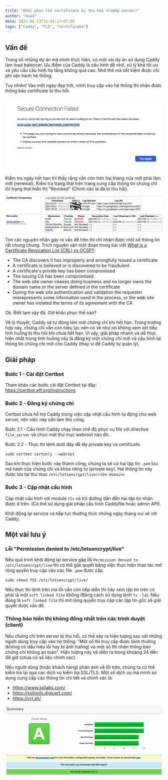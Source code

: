 ```yaml
---
title: "Khắc phục lỗi certificate bị thu hồi (Caddy server)"
author: "hoad"
date: 2021-06-13T15:44:17+07:00
tags: ["Caddy", "TLS", "Certificate"]
---
```


## Vấn đề

Trong số những dự án mà mình thực hiện, có một vài dự án sử dụng Caddy làm load balencer. Ưu điểm của Caddy là cấu hình dễ nhớ, xử lý khá tối ưu và yêu cầu cấu hình hạ tầng không quá cao. Nhờ thế mà tiết kiệm được chi phí vận hành hệ thống.

Tuy nhiên! Vào một ngày đẹp trời, mình truy cập vào hệ thống thì nhận được thông báo certificate bị thu hồi.

![image-20210613093327282](/_img/image-20210613093327282.png)

Kiểm tra ngày hết hạn thì thấy rằng vẫn còn hơn hai tháng nữa mới phải làm mới (renewal). Kiểm tra trạng thái trên trang cung cấp thông tin chứng chỉ thì trạng thái hiển thị "Revoked" (Chính xác là đã bị thu hồi).

![image-20210613093631490](/_img/image-20210613093631490.png)

Tìm các nguyên nhân gây ra vấn đề trên thì chỉ nhận được một số thông tin rất chung chung. Trích nguyên văn một đoạn trong bài viết [What is a Certificate Revocation List (CRL) vs OCSP?](https://blog.keyfactor.com/certificate-revocation-list-crl-ocsp):

* The CA discovers it has improperly and wrongfully issued a certificate
* A certificate is believed or is discovered to be fraudulent
* A certificate's private key has been compromised
* The issuing CA has been compromised
* The web site owner ceases doing business and no longer owns the domain name or the server defined in the certificate
* During the web site authentication and validation the requester misrepresents some information used in the process, or the web site owner has violated the terms of its agreement with the CA

Ok. Biết tạm vậy đã. Giờ khắc phục thế nào?

Về lý thuyết, Caddy sẽ tự động làm mới chứng chỉ khi hết hạn. Trong trường hợp này, chứng chỉ vẫn còn hiệu lực nên có vẻ như nó không xem xét tiếp tình huống bị thu hồi khi chưa hết hạn. Vì vậy, giải pháp nhanh và dễ thực hiện nhất trong tình huống này là đăng ký một chứng chỉ mới và cấu hình lại thông tin chứng chỉ mới cho Caddy (thay vì để Caddy tự quản lý).

## Giải pháp

### Bước 1 - Cài đặt Certbot

Tham khảo các bước cài đặt Certbot tại đây: https://certbot.eff.org/instructions

### Bước 2 - Đăng ký chứng chỉ

Certbot chưa hỗ trợ Caddy trong việc cập nhật cấu hình tự động cho web server, nên việc này cần làm thủ công.

Bước 2.1 - Cấu hình Caddy chạy theo chế độ phục vụ file với directive `file_server` và chọn một thư mục webroot nào đó.

Bước 2.2 - Thực thi lệnh dưới đây để lấy private key và certificate.

```
sudo certbot certonly --webroot
```

Sau khi thực hiện bước này thành công, chúng ta sẽ có hai tập tin `.pem` lưu mã hash của chứng chỉ và khóa riêng tư (private key). Hai thông tin này được lưu tại thư mục `/etc/letsencrypt/live/<tên-domain>`

### Bước 3 - Cập nhật cấu hình

Cập nhật cấu hình với module `tls` và trỏ đường dẫn đến hai tập tin nhận được ở trên. (Có thể sử dụng giải pháp cấu hình Caddyfile hoặc admin API).

Khởi động lại service và tiếp tục thưởng thức những ngày tháng vui vẻ với Caddy.

## Một vài lưu ý

### Lỗi "Permission denied to /etc/letsencrypt/live"

Nếu quá trình khởi động lại service gặp lỗi `Permission denied to /etc/letsencrypt/live` thì có thể giải quyết bằng việc thực hiện thao tác mở rộng quyền truy cập vào các file `.pem` được cấp.

```
sudo chmod 755 /etc/letsencrypt/live/
```

Nếu thực thi lệnh trên mà lỗi vẫn còn tiếp diễn thì hãy xem tập tin trên có phải là một `soft linked file` không (Bằng cách sử dụng lệnh `ls -la`). Nếu đúng là `soft linked file` thì mở rộng quyền truy cập các tập tin gốc sẽ giải quyết được vấn đề.

### Thông báo hiển thị không đồng nhất trên các trình duyệt (client)

Nếu chứng chỉ trên server bị thu hồi, có thể xảy ra hiện tượng sau với những người dùng truy cập vào hệ thống: "Một số thì truy cập được bình thường (không có dấu hiệu lỗi hay bị ảnh hưởng) và một số thì nhận thông báo chứng chỉ không an toàn". Hiện tượng này sẽ diễn ra trong khoảng 24 đến 48 giờ (chưa có số liệu chính xác).

Nếu người dùng (hoặc khách hàng) phản ánh về lỗi trên, chúng ta có thể kiểm tra lại qua các dịch vụ kiểm tra SSL/TLS. Một số dịch vụ mà mình sử dụng cung cấp các thông tin chi tiết và chính xác là:

* https://www.ssllabs.com/
* https://ssltools.digicert.com/
* https://crt.sh/

![image-20210613151356387](/_img/image-20210613151356387.png)

